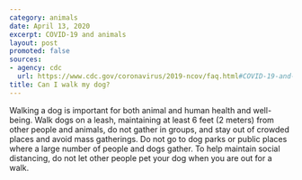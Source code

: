 ```yaml
---
category: animals
date: April 13, 2020
excerpt: COVID-19 and animals
layout: post
promoted: false
sources:
- agency: cdc
  url: https://www.cdc.gov/coronavirus/2019-ncov/faq.html#COVID-19-and-Animals
title: Can I walk my dog?
---
```


Walking a dog is important for both animal and human health and well-being. Walk dogs on a leash, maintaining at least 6 feet (2 meters) from other people and animals, do not gather in groups, and stay out of crowded places and avoid mass gatherings. Do not go to dog parks or public places where a large number of people and dogs gather. To help maintain social distancing, do not let other people pet your dog when you are out for a walk.